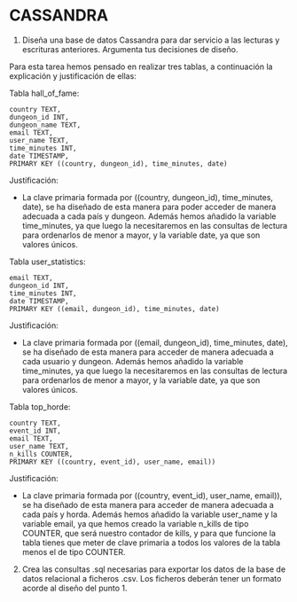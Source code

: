# CASSANDRA

1. Diseña una base de datos Cassandra para dar servicio a las lecturas y escrituras
anteriores. Argumenta tus decisiones de diseño.

Para esta tarea hemos pensado en realizar tres tablas, a continuación la explicación y justificación de ellas:

Tabla hall_of_fame:

    country TEXT,
    dungeon_id INT,
    dungeon_name TEXT,
    email TEXT,
    user_name TEXT,
    time_minutes INT,
    date TIMESTAMP,
    PRIMARY KEY ((country, dungeon_id), time_minutes, date)

  Justificación:
  
 - La clave primaria formada por ((country, dungeon_id), time_minutes, date), se ha diseñado de esta manera para poder acceder de manera adecuada a cada país y dungeon. Además hemos añadido la variable time_minutes, ya que luego la necesitaremos en las consultas de lectura para ordenarlos de menor a mayor, y la variable date, ya que son valores únicos.

Tabla user_statistics:

    email TEXT,
    dungeon_id INT,
    time_minutes INT,
    date TIMESTAMP,
    PRIMARY KEY ((email, dungeon_id), time_minutes, date)

Justificación:

- La clave primaria formada por ((email, dungeon_id), time_minutes, date), se ha diseñado de esta manera para acceder de manera adecuada a cada usuario y dungeon. Además hemos añadido la variable time_minutes, ya que luego la necesitaremos en las consultas de lectura para ordenarlos de menor a mayor, y la variable date, ya que son valores únicos.

Tabla top_horde:

    country TEXT,
    event_id INT,
    email TEXT,
    user_name TEXT,
    n_kills COUNTER,
    PRIMARY KEY ((country, event_id), user_name, email))

Justificación:

- La clave primaria formada por ((country, event_id), user_name, email)), se ha diseñado de esta manera para acceder de manera adecuada a cada país y horda. Además hemos añadido la variable user_name y la variable email, ya que hemos creado la variable n_kills de tipo COUNTER, que será nuestro contador de kills, y para que funcione la tabla tienes que meter de clave primaria a todos los valores de la tabla menos el de tipo COUNTER.

2. Crea las consultas .sql necesarias para exportar los datos de la base de datos
relacional a ficheros .csv. Los ficheros deberán tener un formato acorde al diseño
del punto 1.



    
